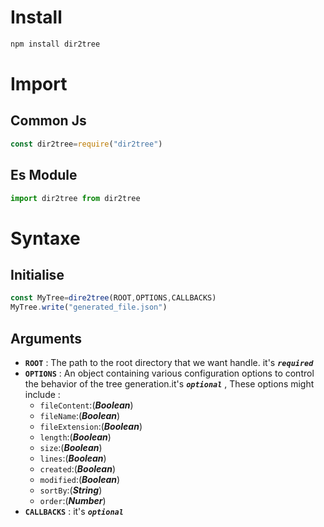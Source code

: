 # Install
```bash
npm install dir2tree
```
# Import
## Common Js
```js
const dir2tree=require("dir2tree")
```
## Es Module
```js
import dir2tree from dir2tree
```
# Syntaxe
## Initialise
```js
const MyTree=dire2tree(ROOT,OPTIONS,CALLBACKS)
MyTree.write("generated_file.json")
```
## Arguments
- **`ROOT`** : The path to the root directory that we want handle. it's ***`required`***
- **`OPTIONS`** : An object containing various configuration options to control the behavior of the tree generation.it's ***`optional`*** , These options might include :
  - `fileContent`:(***Boolean***)
  - `fileName`:(***Boolean***)
  - `fileExtension`:(***Boolean***)
  - `length`:(***Boolean***)
  - `size`:(***Boolean***)
  - `lines`:(***Boolean***)
  - `created`:(***Boolean***)
  - `modified`:(***Boolean***)
  - `sortBy`:(***String***)
  - `order`:(***Number***)
- **`CALLBACKS`** : it's ***`optional`*** 
